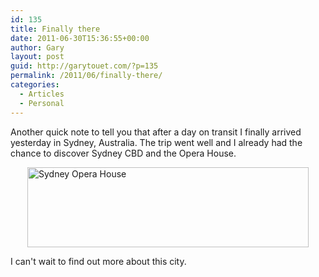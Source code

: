 ```yaml
---
id: 135
title: Finally there
date: 2011-06-30T15:36:55+00:00
author: Gary
layout: post
guid: http://garytouet.com/?p=135
permalink: /2011/06/finally-there/
categories:
  - Articles
  - Personal
---
```

Another quick note to tell you that after a day on transit I finally arrived yesterday in Sydney, Australia. The trip went well and I already had the chance to discover Sydney CBD and the Opera House.

<img style="display:block; margin-left:auto; margin-right:auto;" src="{{ site.url }}/images/sydney-opera-house.jpg" alt="Sydney Opera House" title="sydney opera house.jpg" border="0" width="450" height="128" />


I can't wait to find out more about this city.

